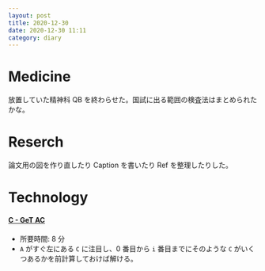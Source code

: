 ```yaml
---
layout: post
title: 2020-12-30
date: 2020-12-30 11:11
category: diary
---
```


# Medicine
放置していた精神科 QB を終わらせた。国試に出る範囲の検査法はまとめられたかな。

# Reserch
論文用の図を作り直したり Caption を書いたり Ref を整理したりした。

# Technology

#### [C - GeT AC](https://atcoder.jp/contests/abc122/tasks/abc122_c)
- 所要時間: 8 分
- `A` がすぐ左にある `C` に注目し、0 番目から `i` 番目までにそのような `C` がいくつあるかを前計算しておけば解ける。